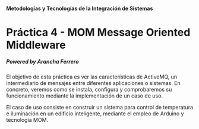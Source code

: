 #### Metodologías y Tecnologías de la Integración de Sistemas
# Práctica 4 - MOM Message Oriented Middleware

##### _Powered by Arancha Ferrero_

El objetivo de esta práctica es ver las características de ActiveMQ, un intermediario de mensajes entre diferentes aplicaciones o sistemas.
En concreto, veremos como se instala, configura y comprobaremos su funcionamiento mediante la implementación de un caso de uso.

El caso de uso consiste en construir un sistema para control de temperatura e iluminación en un edificio inteligente, mediante el empleo de Arduino y tecnología MOM.
